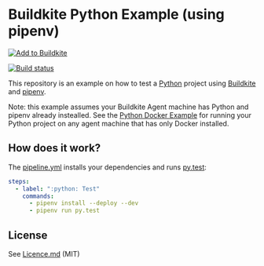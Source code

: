 # Buildkite Python Example (using pipenv)

[![Add to Buildkite](https://buildkite.com/button.svg)](https://buildkite.com/new)

[![Build status](https://badge.buildkite.com/c7ee34dd9052931d2ea8d4d6a955c6f3a3619003d8e4c8604a.svg)](https://buildkite.com/myorg-5/python-example)

This repository is an example on how to test a [Python](https://python.org) project using [Buildkite](https://buildkite.com/) and [pipenv](https://github.com/kennethreitz/pipenv).

Note: this example assumes your Buildkite Agent machine has Python and pipenv already instealled. See the [Python Docker Example](https://github.com/buildkite/python-docker-example) for running your Python project on any agent machine that has only Docker installed.

## How does it work?

The [pipeline.yml](.buildkite/pipeline.yml) installs your dependencies and runs [py.test](https://github.com/pytest-dev/pytest):

```yml
steps:
  - label: ":python: Test"
    commands:
      - pipenv install --deploy --dev
      - pipenv run py.test
```

## License

See [Licence.md](Licence.md) (MIT)
